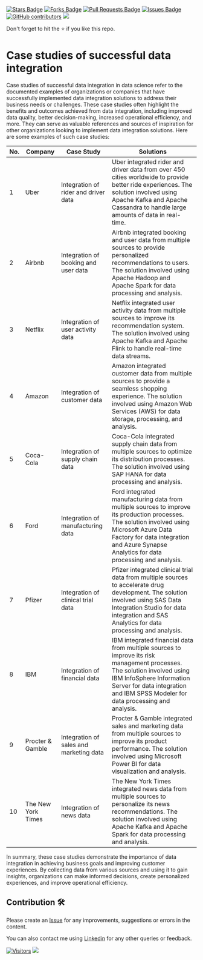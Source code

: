 <a href="https://github.com/drshahizan/special-topic-data-engineering/stargazers"><img src="https://img.shields.io/github/stars/drshahizan/special-topic-data-engineering" alt="Stars Badge"/></a>
<a href="https://github.com/drshahizan/special-topic-data-engineering/network/members"><img src="https://img.shields.io/github/forks/drshahizan/special-topic-data-engineering" alt="Forks Badge"/></a>
<a href="https://github.com/drshahizan/special-topic-data-engineering/pulls"><img src="https://img.shields.io/github/issues-pr/drshahizan/special-topic-data-engineering" alt="Pull Requests Badge"/></a>
<a href="https://github.com/drshahizan/special-topic-data-engineering/issues"><img src="https://img.shields.io/github/issues/drshahizan/special-topic-data-engineering" alt="Issues Badge"/></a>
<a href="https://github.com/drshahizan/special-topic-data-engineering/graphs/contributors"><img alt="GitHub contributors" src="https://img.shields.io/github/contributors/drshahizan/special-topic-data-engineering?color=2b9348"></a>
![](https://visitor-badge.glitch.me/badge?page_id=drshahizan/special-topic-data-engineering)

Don't forget to hit the :star: if you like this repo.

# Case studies of successful data integration
Case studies of successful data integration in data science refer to the documented examples of organizations or companies that have successfully implemented data integration solutions to address their business needs or challenges. These case studies often highlight the benefits and outcomes achieved from data integration, including improved data quality, better decision-making, increased operational efficiency, and more. They can serve as valuable references and sources of inspiration for other organizations looking to implement data integration solutions. Here are some examples of such case studies:

| No. | Company | Case Study | Solutions |
| --- | --- | --- | --- |
| 1 | Uber | Integration of rider and driver data | Uber integrated rider and driver data from over 450 cities worldwide to provide better ride experiences. The solution involved using Apache Kafka and Apache Cassandra to handle large amounts of data in real-time. |
| 2 | Airbnb | Integration of booking and user data | Airbnb integrated booking and user data from multiple sources to provide personalized recommendations to users. The solution involved using Apache Hadoop and Apache Spark for data processing and analysis. |
| 3 | Netflix | Integration of user activity data | Netflix integrated user activity data from multiple sources to improve its recommendation system. The solution involved using Apache Kafka and Apache Flink to handle real-time data streams. |
| 4 | Amazon | Integration of customer data | Amazon integrated customer data from multiple sources to provide a seamless shopping experience. The solution involved using Amazon Web Services (AWS) for data storage, processing, and analysis. |
| 5 | Coca-Cola | Integration of supply chain data | Coca-Cola integrated supply chain data from multiple sources to optimize its distribution processes. The solution involved using SAP HANA for data processing and analysis. |
| 6 | Ford | Integration of manufacturing data | Ford integrated manufacturing data from multiple sources to improve its production processes. The solution involved using Microsoft Azure Data Factory for data integration and Azure Synapse Analytics for data processing and analysis. |
| 7 | Pfizer | Integration of clinical trial data | Pfizer integrated clinical trial data from multiple sources to accelerate drug development. The solution involved using SAS Data Integration Studio for data integration and SAS Analytics for data processing and analysis. |
| 8 | IBM | Integration of financial data | IBM integrated financial data from multiple sources to improve its risk management processes. The solution involved using IBM InfoSphere Information Server for data integration and IBM SPSS Modeler for data processing and analysis. |
| 9 | Procter & Gamble | Integration of sales and marketing data | Procter & Gamble integrated sales and marketing data from multiple sources to improve its product performance. The solution involved using Microsoft Power BI for data visualization and analysis. |
| 10 | The New York Times | Integration of news data | The New York Times integrated news data from multiple sources to personalize its news recommendations. The solution involved using Apache Kafka and Apache Spark for data processing and analysis. |

In summary, these case studies demonstrate the importance of data integration in achieving business goals and improving customer experiences. By collecting data from various sources and using it to gain insights, organizations can make informed decisions, create personalized experiences, and improve operational efficiency.

## Contribution 🛠️
Please create an [Issue](https://github.com/drshahizan/special-topic-data-engineering/issues) for any improvements, suggestions or errors in the content.

You can also contact me using [Linkedin](https://www.linkedin.com/in/drshahizan/) for any other queries or feedback.

[![Visitors](https://api.visitorbadge.io/api/visitors?path=https%3A%2F%2Fgithub.com%2Fdrshahizan&labelColor=%23697689&countColor=%23555555&style=plastic)](https://visitorbadge.io/status?path=https%3A%2F%2Fgithub.com%2Fdrshahizan)
![](https://hit.yhype.me/github/profile?user_id=81284918)



